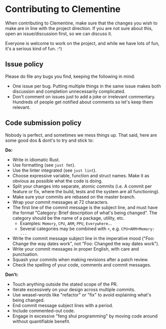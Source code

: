 # Contributing to Clementine

When contributing to Clementine, make sure that the changes you wish to make are in line with the project direction. If you are not sure about this, open an issue/discussion first, so we can discuss it.

Everyone is welcome to work on the project, and while we have lots of fun, it's a serious kind of fun. :^)

## Issue policy

Please do file any bugs you find, keeping the following in mind:

* One issue per bug. Putting multiple things in the same issue makes both discussion and completion unnecessarily complicated.
* Don't comment on issues just to add a joke or irrelevant commentary. Hundreds of people get notified about comments so let's keep them relevant.

## Code submission policy

Nobody is perfect, and sometimes we mess things up. That said, here are some good dos & dont's to try and stick to:

**Do:**

* Write in idiomatic Rust.
* Use formatting (see `just fmt`).
* Use the linter integrated (see `just lint`).
* Choose expressive variable, function and struct names. Make it as obvious as possible what the code is doing.
* Split your changes into separate, atomic commits (i.e. A commit per feature or fix, where the build, tests and the system are all functioning).
* Make sure your commits are rebased on the master branch.
* Wrap your commit messages at 72 characters.
* The first line of the commit message is the subject line, and must have the format "Category: Brief description of what's being changed". The category should be the name of a package, utility, etc.
  * Examples: `Memory`, `CPU`, `ARM`, `PPU`, `Everywhere`...
  * Several categories may be combined with `+`, e.g. `CPU+ARM+Memory: ...`
* Write the commit message subject line in the imperative mood ("Foo: Change the way dates work", not "Foo: Changed the way dates work").
* Write your commit messages in proper English, with care and punctuation.
* Squash your commits when making revisions after a patch review.
* Check the spelling of your code, comments and commit messages.

**Don't:**

* Touch anything outside the stated scope of the PR.
* Iterate excessively on your design across multiple commits.
* Use weasel-words like "refactor" or "fix" to avoid explaining what's being changed.
* End commit message subject lines with a period.
* Include commented-out code.
* Engage in excessive "feng shui programming" by moving code around without quantifiable benefit.
